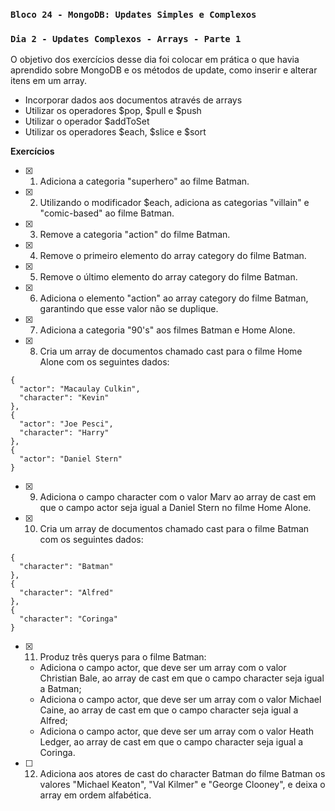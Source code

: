 ### `Bloco 24 - MongoDB: Updates Simples e Complexos`
### `Dia 2 - Updates Complexos - Arrays - Parte 1`

O objetivo dos exercícios desse dia foi colocar em prática o que havia aprendido sobre MongoDB e os métodos de update, como inserir e alterar itens em um array.
  - Incorporar dados aos documentos através de arrays
  - Utilizar os operadores $pop, $pull e $push
  - Utilizar o operador $addToSet
  - Utilizar os operadores $each, $slice e $sort

**Exercícios** 
- [x] 1. Adiciona a categoria "superhero" ao filme Batman.
- [x] 2. Utilizando o modificador $each, adiciona as categorias "villain" e "comic-based" ao filme Batman.
- [x] 3. Remove a categoria "action" do filme Batman.
- [x] 4. Remove o primeiro elemento do array category do filme Batman.
- [x] 5. Remove o último elemento do array category do filme Batman.
- [x] 6. Adiciona o elemento "action" ao array category do filme Batman, garantindo que esse valor não se duplique.
- [x] 7. Adiciona a categoria "90's" aos filmes Batman e Home Alone.
- [x] 8. Cria um array de documentos chamado cast para o filme Home Alone com os seguintes dados:
```
{
  "actor": "Macaulay Culkin",
  "character": "Kevin"
},
{
  "actor": "Joe Pesci",
  "character": "Harry"
},
{
  "actor": "Daniel Stern"
}
```
- [x] 9. Adiciona o campo character com o valor Marv ao array de cast em que o campo actor seja igual a Daniel Stern no filme Home Alone.
- [x] 10. Cria um array de documentos chamado cast para o filme Batman com os seguintes dados:
```
{
  "character": "Batman"
},
{
  "character": "Alfred"
},
{
  "character": "Coringa"
}
```
- [x] 11. Produz três querys para o filme Batman:
  - Adiciona o campo actor, que deve ser um array com o valor Christian Bale, ao array de cast em que o campo character seja igual a Batman;
  - Adiciona o campo actor, que deve ser um array com o valor Michael Caine, ao array de cast em que o campo character seja igual a Alfred;
  - Adiciona o campo actor, que deve ser um array com o valor Heath Ledger, ao array de cast em que o campo character seja igual a Coringa.
- [ ] 12. Adiciona aos atores de cast do character Batman do filme Batman os valores "Michael Keaton", "Val Kilmer" e "George Clooney", e deixa o array em ordem alfabética.

